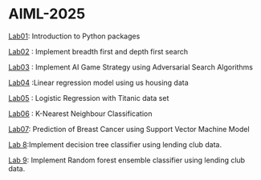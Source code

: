 # AIML-2025
[Lab01](https://github.com/ulvaan2106/AIML-2025/blob/main/Lab01_AIML.ipynb): Introduction to Python packages

[Lab02](https://github.com/ulvaan2106/AIML-2025/blob/main/Lab_2.ipynb) : Implement breadth first and depth first search

[Lab03](https://github.com/ulvaan2106/AIML-2025/blob/main/Lab_3.ipynb) : Implement AI Game Strategy using Adversarial Search Algorithms

[Lab04](https://github.com/ulvaan2106/AIML-2025/blob/main/Lab_4.ipynb) :Linear regression model using us housing data

[Lab05](https://github.com/ulvaan2106/AIML-2025/blob/main/LAb_5.ipynb) : Logistic Regression with Titanic data set

[Lab06](https://github.com/ulvaan2106/AIML-2025/blob/main/Lab_6.ipynb) : K-Nearest Neighbour Classification

[Lab07](https://github.com/ulvaan2106/AIML-2025/blob/main/lab_07.ipynb): Prediction of Breast Cancer using Support Vector Machine Model


[Lab 8](https://github.com/ulvaan2106/AIML-2025/blob/main/Lab_08.ipynb):Implement decision tree classifier using lending club data.

[Lab 9](https://github.com/ulvaan2106/AIML-2025/blob/main/Lab9.ipynb): Implement Random forest ensemble classifier using lending club data.

